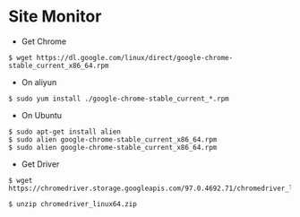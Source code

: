 Site Monitor
============


* Get Chrome

```
$ wget https://dl.google.com/linux/direct/google-chrome-stable_current_x86_64.rpm
```

* On aliyun

```
$ sudo yum install ./google-chrome-stable_current_*.rpm
```

* On Ubuntu

```
$ sudo apt-get install alien
$ sudo alien google-chrome-stable_current_x86_64.rpm
$ sudo alien google-chrome-stable_current_x86_64.rpm
```


* Get Driver

```
$ wget https://chromedriver.storage.googleapis.com/97.0.4692.71/chromedriver_linux64.zip
```

```
$ unzip chromedriver_linux64.zip
```


